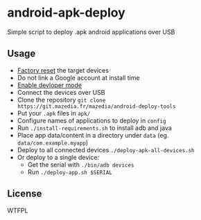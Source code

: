 # android-apk-deploy

Simple script to deploy .apk android applications over USB

## Usage

 - [Factory reset](https://support.google.com/android/answer/6088915) the target devices
 - Do not link a Google account at install time
 - [Enable devloper mode](https://developer.android.com/studio/debug/dev-options.html#enable)
 - Connect the devices over USB
 - Clone the repository `git clone https://git.mazedia.fr/mazedia/android-deploy-tools`
 - Put your `.apk` files in `apk/`
 - Configure names of applications to deploy in `config`
 - Run `./install-requirements.sh` to install adb and java
 - Place app data/content in a directory under `data` (eg. `data/com.example.myapp`)
 - Deploy to all connected devices `./deploy-apk-all-devices.sh`
 - Or deploy to a single device:
   - Get the serial with `./bin/adb devices`
   - Run `./deploy-app.sh $SERIAL`

## License

WTFPL
